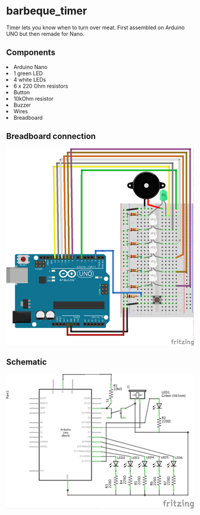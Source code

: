 # barbeque_timer
Timer lets you know when to turn over meat.
First assembled on Arduino UNO but then remade for Nano.

<h2>Components</h2>
<li>Arduino Nano</li>
<li>1 green LED</li>
<li>4 white LEDs</li>
<li>6 x 220 Ohm resistors</li>
<li>Button</li>
<li>10kOhm resistor</li>
<li>Buzzer</li>
<li>Wires</li>
<li>Breadboard</li>

<h2>Breadboard connection</h2>
<img src="breadboard.png">

<h2>Schematic</h2>
<img src="schematic.jpg">
